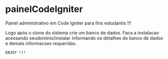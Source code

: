 painelCodeIgniter
================

Painel administrativo em Code Igniter para fins estudantis !!!


Logo após o clone do sistema crie um banco de dados.
Faca a instalacao acessando seudominio/instalar
    informando os detalhes do banco de dados e demais
    informacoes requeridas.

    ENJOY !!!